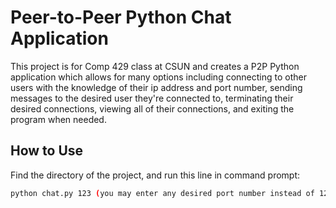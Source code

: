 
# Peer-to-Peer Python Chat Application

This project is for Comp 429 class at CSUN and creates a P2P Python application which allows for many options including  connecting to other users with the knowledge of their ip address and port number, sending messages to the desired user they're connected to, terminating their desired connections, viewing all of their connections, and exiting the program when needed.   





## How to Use
Find the directory of the project, and run this line in command prompt: 
```bash
python chat.py 123 (you may enter any desired port number instead of 123)
```



